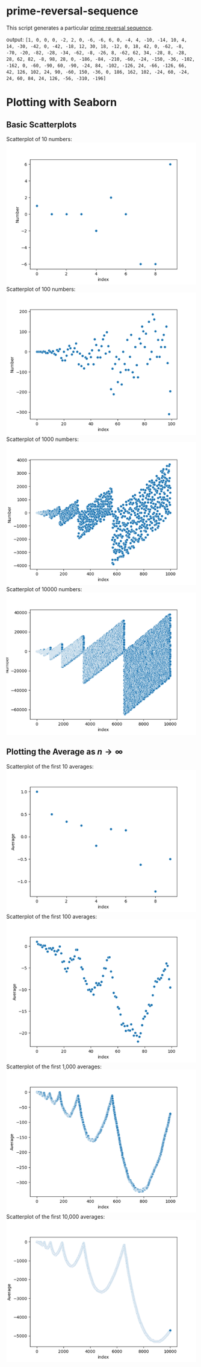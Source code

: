 # prime-reversal-sequence
This script generates a particular [prime reversal sequence](https://www.youtube.com/watch?v=pAMgUB51XZA). 

output: `[1, 0, 0, 0, -2, 2, 0, -6, -6, 6, 0, -4, 4, -10, -14, 10, 4, 14, -30, -42, 0, -42, -18, 12, 30, 18, -12, 0, 18, 42, 0, -62, -8, -70, -20, -82, -28, -34, -62, -8, -26, 8, -62, 62, 34, -28, 8, -28, 28, 62, 82, -8, 98, 28, 0, -186, -84, -210, -60, -24, -150, -36, -102, -162, 0, -60, -90, 60, -90, -24, 84, -102, -126, 24, -66, -126, 66, 42, 126, 102, 24, 90, -60, 150, -36, 0, 186, 162, 102, -24, 60, -24, 24, 60, 84, 24, 126, -56, -310, -196]`

# Plotting with Seaborn
## Basic Scatterplots
Scatterplot of 10 numbers:
![1000 numbers](images/10.png)
Scatterplot of 100 numbers:
![1000 numbers](images/100.png)
Scatterplot of 1000 numbers:
![1000 numbers](images/1000.png)
Scatterplot of 10000 numbers:
![10000 numbers](images/10000.png)

## Plotting the Average as $n \to \infty$
Scatterplot of the first 10 averages:
![10 averages](images/average_10.png)
Scatterplot of the first 100 averages:
![100 averages](images/average_100.png)
Scatterplot of the first 1,000 averages:
![1000 averages](images/average_1000.png)
Scatterplot of the first 10,000 averages:
![10,000 averages](images/average_10000.png)